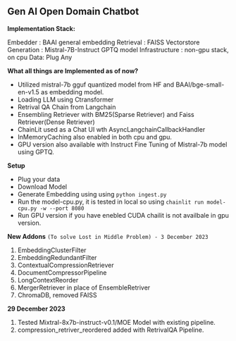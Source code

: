 ## Gen AI Open Domain Chatbot

**Implementation Stack:**

Embedder : BAAI general embedding
Retrieval : FAISS Vectorstore
Generation : Mistral-7B-Instruct GPTQ model
Infrastructure : non-gpu stack, on cpu
Data: Plug Any

**What all things are Implemented as of now?**

* Utilized mistral-7b gguf quantized model from HF and BAAI/bge-small-en-v1.5 as embedding model.
* Loading LLM using Ctransformer
* Retrival QA Chain from Langchain
* Ensembling Retriever with BM25(Sparse Retriever) and Faiss Retriever(Dense Retriever)
* ChainLit used as a Chat UI wth AsyncLangchainCallbackHandler
* InMemoryCaching also enabled in both cpu and gpu.
* GPU version also available with Instruct Fine Tuning of Mistral-7b model using GPTQ.

**Setup**

* Plug your data
* Download Model
* Generate Embedding using using ```python ingest.py```
* Run the model-cpu.py, it is tested in local so using ```chainlit run model-cpu.py -w --port 8080```
* Run GPU version if you have enebled CUDA chailit is not availbale in gpu version.


**New Addons**
```(To solve Lost in Middle Problem) - 3 December 2023```

1. EmbeddingClusterFilter
2. EmbeddingRedundantFilter
3. ContextualCompressionRetriever
4. DocumentCompressorPipeline
5. LongContextReorder
6. MergerRetriever in place of EnsembleRetriver
7. ChromaDB, removed FAISS

**29 December 2023**

1. Tested Mixtral-8x7b-instruct-v0.1/MOE Model with existing pipeline.
2. compression_retriver_reordered added with RetrivalQA Pipeline.